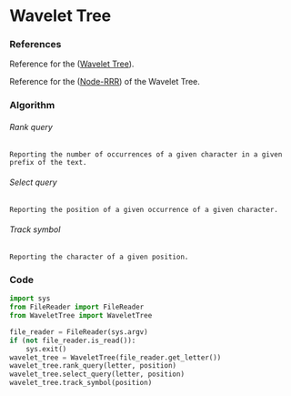 Wavelet Tree
========

### References 
Reference for the ([Wavelet Tree](http://alexbowe.com/wavelet-trees/)).

Reference for the ([Node-RRR](http://alexbowe.com/wavelet-trees/)) of the Wavelet Tree. 

### Algorithm

###### Rank query
`Reporting the number of occurrences of a given character in a given prefix of the text.`
###### Select query
`Reporting the position of a given occurrence of a given character.`
###### Track symbol
`Reporting the character of a given position.`

### Code

```python
import sys
from FileReader import FileReader
from WaveletTree import WaveletTree

file_reader = FileReader(sys.argv)
if (not file_reader.is_read()):
    sys.exit()
wavelet_tree = WaveletTree(file_reader.get_letter())
wavelet_tree.rank_query(letter, position)
wavelet_tree.select_query(letter, position)
wavelet_tree.track_symbol(position)
```
